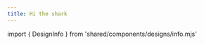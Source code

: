 ```yaml
---
title: Hi the shark
---
```


import { DesignInfo } from 'shared/components/designs/info.mjs'

<DesignInfo design='hi' docs />


